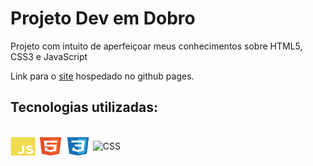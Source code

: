 # Projeto Dev em Dobro

<p>Projeto com intuito de aperfeiçoar meus conhecimentos sobre HTML5, CSS3 e JavaScript</p>

<p>Link para o <a href="https://allandnz.github.io/projeto-dev-em-dobro/">site</a> hospedado no github pages.</p>

<h2>Tecnologias utilizadas:</h2>
<div style="display: inline_block"><br>
  <img align="center" alt="Js" height="30" width="40" src="https://raw.githubusercontent.com/devicons/devicon/master/icons/javascript/javascript-plain.svg">
  <img align="center" alt="HTML" height="30" width="40" src="https://raw.githubusercontent.com/devicons/devicon/master/icons/html5/html5-original.svg">
  <img align="center" alt="CSS" height="30" width="40" src="https://raw.githubusercontent.com/devicons/devicon/master/icons/css3/css3-original.svg">
  <img align="center" alt="CSS" height="30" width="40" src="https://cdn.jsdelivr.net/gh/devicons/devicon/icons/vscode/vscode-original.svg" />

</div>
